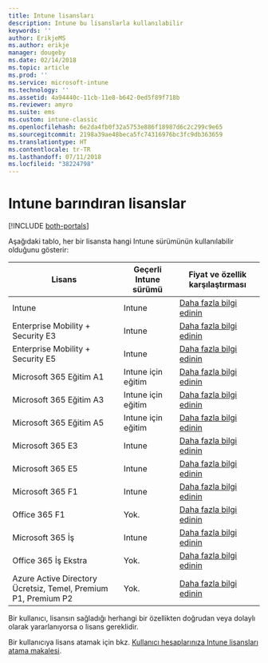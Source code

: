 ```yaml
---
title: Intune lisansları
description: Intune bu lisanslarla kullanılabilir
keywords: ''
author: ErikjeMS
ms.author: erikje
manager: dougeby
ms.date: 02/14/2018
ms.topic: article
ms.prod: ''
ms.service: microsoft-intune
ms.technology: ''
ms.assetid: 4a94440c-11cb-11e8-b642-0ed5f89f718b
ms.reviewer: amyro
ms.suite: ems
ms.custom: intune-classic
ms.openlocfilehash: 6e2da4fb0f32a5753e886f18987d6c2c299c9e65
ms.sourcegitcommit: 2198a39ae48beca5fc74316976bc3fc9db363659
ms.translationtype: HT
ms.contentlocale: tr-TR
ms.lasthandoff: 07/11/2018
ms.locfileid: "38224798"
---
```

# <a name="licenses-that-include-intune"></a>Intune barındıran lisanslar

[!INCLUDE [both-portals](./includes/note-for-both-portals.md)]

Aşağıdaki tablo, her bir lisansta hangi Intune sürümünün kullanılabilir olduğunu gösterir:

| Lisans | Geçerli Intune sürümü | Fiyat ve özellik karşılaştırması |
|-----------------------------------------------------------------------|-------------------------------------------------------------|---|
| Intune | Intune | [Daha fazla bilgi edinin](https://www.microsoft.com/en-us/cloud-platform/microsoft-intune-pricing) |
| Enterprise Mobility + Security E3 | Intune | [Daha fazla bilgi edinin](https://www.microsoft.com/en-us/cloud-platform/microsoft-intune-pricing) |
| Enterprise Mobility + Security E5 | Intune | [Daha fazla bilgi edinin](https://www.microsoft.com/en-us/cloud-platform/microsoft-intune-pricing) |
| Microsoft 365 Eğitim A1 | Intune için eğitim | [Daha fazla bilgi edinin](https://www.microsoft.com/en-us/education/buy-license/microsoft365/default.aspx#) |
| Microsoft 365 Eğitim A3 | Intune için eğitim | [Daha fazla bilgi edinin](https://www.microsoft.com/en-us/education/buy-license/microsoft365/default.aspx#) |
| Microsoft 365 Eğitim A5 | Intune için eğitim | [Daha fazla bilgi edinin](https://www.microsoft.com/en-us/education/buy-license/microsoft365/default.aspx#) |
| Microsoft 365 E3 | Intune | [Daha fazla bilgi edinin](https://www.microsoft.com/en-US/microsoft-365/enterprise) |
| Microsoft 365 E5 | Intune | [Daha fazla bilgi edinin](https://www.microsoft.com/en-US/microsoft-365/enterprise) |
| Microsoft 365 F1 | Intune | [Daha fazla bilgi edinin](https://www.microsoft.com/en-us/microsoft-365/enterprise/firstline) |
| Office 365 F1 | Yok. | [Daha fazla bilgi edinin](https://www.microsoft.com/en-us/microsoft-365/enterprise/firstline) |
| Microsoft 365 İş | Intune | [Daha fazla bilgi edinin](https://www.microsoft.com/en-us/microsoft-365/business) |
| Office 365 İş Ekstra | Yok. | [Daha fazla bilgi edinin](https://www.microsoft.com/en-us/microsoft-365/business) |
| Azure Active Directory Ücretsiz, Temel, Premium P1, Premium P2 | Yok. | [Daha fazla bilgi edinin](https://azure.microsoft.com/pricing/details/active-directory/) |

Bir kullanıcı, lisansın sağladığı herhangi bir özellikten doğrudan veya dolaylı olarak yararlanıyorsa o lisans gereklidir.

Bir kullanıcıya lisans atamak için bkz. [Kullanıcı hesaplarınıza Intune lisansları atama makalesi](licenses-assign.md).

